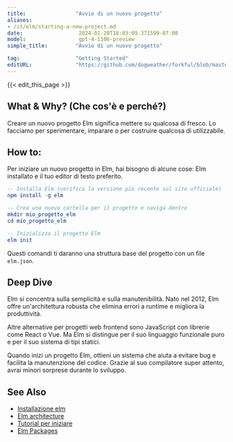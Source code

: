 ```yaml
---
title:                "Avvio di un nuovo progetto"
aliases:
- /it/elm/starting-a-new-project.md
date:                  2024-01-20T18:03:09.371599-07:00
model:                 gpt-4-1106-preview
simple_title:         "Avvio di un nuovo progetto"

tag:                  "Getting Started"
editURL:              "https://github.com/dogweather/forkful/blob/master/content/it/elm/starting-a-new-project.md"
---
```


{{< edit_this_page >}}

## What & Why? (Che cos'è e perché?)
Creare un nuovo progetto Elm significa mettere su qualcosa di fresco. Lo facciamo per sperimentare, imparare o per costruire qualcosa di utilizzabile.

## How to:
Per iniziare un nuovo progetto in Elm, hai bisogno di alcune cose: Elm installato e il tuo editor di testo preferito. 

```Elm
-- Installa Elm (verifica la versione più recente sul sito ufficiale)
npm install -g elm

-- Crea una nuova cartella per il progetto e naviga dentro
mkdir mio_progetto_elm
cd mio_progetto_elm

-- Inizializza il progetto Elm
elm init
```

Questi comandi ti daranno una struttura base del progetto con un file `elm.json`.

## Deep Dive
Elm si concentra sulla semplicità e sulla manutenibilità. Nato nel 2012, Elm offre un'architettura robusta che elimina errori a runtime e migliora la produttività.

Altre alternative per progetti web frontend sono JavaScript con librerie come React o Vue. Ma Elm si distingue per il suo linguaggio funzionale puro e per il suo sistema di tipi statici.

Quando inizi un progetto Elm, ottieni un sistema che aiuta a evitare bug e facilita la manutenzione del codice. Grazie al suo compilatore super attento, avrai minori sorprese durante lo sviluppo.

## See Also
- [Installazione elm](https://guide.elm-lang.org/install/elm.html)
- [Elm architecture](https://guide.elm-lang.org/architecture/)
- [Tutorial per iniziare](https://guide.elm-lang.org/)
- [Elm Packages](https://package.elm-lang.org/)
